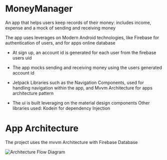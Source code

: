 # MoneyManager
An app that helps users keep records of their money: includes income, expense and a mock of sending and receiving money

The app uses leverages on Modern Android technologies, like Firebase for authentication of users, and for apps online database

* At sign up, an account id is generated for each user from the firebase users uid

* The app mocks sending and receiving money using the users generated account id


* Jetpack Libraries such as the Navigation Components, used for handling navigation within the app, and Mvvm Architecture for apps architecture pattern

* The ui is built leveraging on the material design components
Other libraries used: Kodein for dependency Injection 

# App Architecture
The project uses the mvvm Architecture with Firebase Database

![Architecture Flow Diagram](file:///C:/Users/HP/Downloads/Mvvm%20Arch%20with%20Firebase%20Diagram.png)

